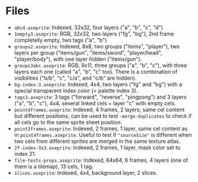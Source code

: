 # Files

* `abcd.aseprite`: Indexed, 32x32, four layers ("a", "b", "c", "d")
* `1empty3.aseprite`: RGB, 32x32, two layers ("fg", "bg"), 2nd frame
  completelly empty, two tags ("a", "b")
* `groups2.aseprite`: Indexed, 8x8, two groups ("items", "player"),
  two layers per group ("items/gun", "items/sword", "player/head",
  "player/body"), with one layer hidden ("items/gun").
* `groups3abc.aseprite`: RGB, 9x11, three groups ("a", "b", "c"), with
  three layers each one (called "a", "b", "c" too). There is a
  combination of visibilities ("b/b", "c", "c/a", and "c/b" are
  hidden).
* `bg-index-3.aseprite`: Indexed, 4x4, two layers ("fg" and "bg")
  with a special transparent index color (= palette index 3).
* `tags3.aseprite`: 3 tags ("forward", "reverse", "pingpong") and 3
  layers ("a", "b", "c"), 4x4, several linked cels + layer "c" with
  empty cels.
* `point4frames.aseprite`: Indexed, 4 frames, 2 layers, same cel
  content but different positions, can be used to test
  `-merge-duplicates` to check if all cels go to the same sprite sheet
  position.
* `point2frames.aseprite`: Indexed, 2 frames, 1 layer, same cel
  content as in `point4frames.aseprite`. Useful to test if
  `"sourceSize"` is different when two cels from different sprites are
  merged in the same texture atlas.
* `2f-index-3x3.aseprite`: Indexed, 2 frames, 1 layer, mask color set
  to index 21.
* `file-tests-props.aseprite`: Indexed, 64x64, 6 frames, 4 layers (one
   of them is a tilemap), 13 cels, 1 tag.
* `slices.aseprite`: Indexed, 4x4, background layer, 2 slices.
